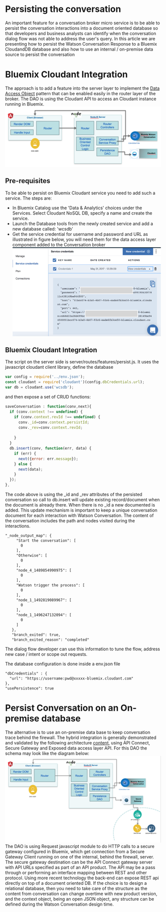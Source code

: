 # Persisting the conversation
An important feature for a conversation broker micro service is to be able to persist the conversation interactions into a document oriented database so that developers and business analysts can identify when the conversation dialog flow was not able to address the user's query. In this article we are presenting how to persist the Watson Conversation Response to a Bluemix CloudandDB database and also how to use an internal / on-premise data source to persist the conversation

# Bluemix Cloudant Integration
The approach is to add a feature into the server layer to implement the [Data Access Object](https://en.wikipedia.org/wiki/Data_access_object) pattern that can be enabled easily in the router layer of the broker. The DAO is using the Cloudant API to access an Cloudant instance running in Bluemix.
![](wcs-save-cloudant.png)

## Pre-requisites
To be able to persist on Bluemix Cloudant service you need to add such a service. The steps are:
* In Bluemix Catalog use the 'Data & Analytics' choices under the Services. Select Cloudant NoSQL DB, specify a name and create the service.
* Launch the Database tools from the newly created service and add a new database called: 'wcsdb'
* Get the service credential for username and password and URL as illustrated in figure below, you will need them for the data access layer component added to the Conversation broker   
![credentials](cloudant-cred.png)

## Bluemix Cloudant Integration


The script on the server side is server/routes/features/persist.js. It uses the  javascript cloudant client library, define the database
```javascript
var config = require('../env.json');
const cloudant = require('cloudant')(config.dbCredentials.url);
var db = cloudant.use('wcsdb');
```

and then expose a set of CRUD functions:
```javascript
saveConversation : function(conv,next){
  if (conv.context !== undefined) {
    if (conv.context.revId !== undefined) {
      conv._id=conv.context.persistId;
      conv._rev=conv.context.revId;

    }
  }
  db.insert(conv, function(err, data) {
    if (err) {
      next({error: err.message});
    } else {
      next(data);
    }
  });
},
```
The code above is using the _id and _rev attributes of the persisted conversation so call to db.insert will update existing record/document when the document is already there. When there is no _id a new documented is added. This update mechanism is important to keep a unique conversation document for each interaction with Watson Conversation. The content of the conversation includes the path and nodes visited during the interactions.  
```
"_node_output_map": {
     "Start the conversation": [
       0
     ],
     "Otherwise": [
       0
     ],
     "node_4_1489854990975": [
       0
     ],
     "Watson trigger the process": [
       0
     ],
     "node_1_1492819089967": [
       0
     ],
     "node_1_1496247132094": [
       0
     ]
   },
   "branch_exited": true,
   "branch_exited_reason": "completed"

```
The dialog flow developer can use this information to tune the flow, address new case / intent or scope out requests.

The database configuration is done inside a env.json file
```
"dbCredentials" : {
  "url": "https://username:pwd@xxxxx-bluemix.cloudant.com"
},
"usePersistence": true
```

# Persist Conversation on an On-premise database
The alternative is to use an on-premise data base to keep conversation trace behind the firewall. The hybrid integration is generally demonstrated and validated by the following architecture [content](https://github.com/ibm-cloud-architecture/refarch-integration), using API Connect, Secure Gateway and Exposed data access layer API. For this DAO the schema may look like the diagram below:
![](wcs-save-on-prem.png)
The DAO is using Request javascript module to do HTTP calls to a secure gateway configured in Bluemix, which get connection from a Secure Gateway Client running on one of the internal, behind the firewall, server. The secure gateway destination can be the API Connect gateway server with API URLs specified as part of an API product. The API may be a pass through or performing an interface mapping between REST and other protocol. Using more recent technology the back-end can expose REST api directly on top of a document oriented DB. If the choice is to design a relational database, then you need to take care of the structure as the content from conversation can change overtime with new product version, and the context object, being an open JSON object, any structure can be defined during the Watson Conversation design time. 
